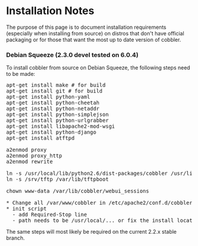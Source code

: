 # Installation Notes
The purpose of this page is to document installation requirements (especially when installing from source) on distros that don't have official packaging or for those that want the most up to date version of cobbler.
### Debian Squeeze (2.3.0 devel tested on 6.0.4)
To install cobbler from source on Debian Squeeze, the following steps need to be made:
<pre>
apt-get install make # for build
apt-get install git # for build
apt-get install python-yaml
apt-get install python-cheetah
apt-get install python-netaddr
apt-get install python-simplejson
apt-get install python-urlgrabber
apt-get install libapache2-mod-wsgi
apt-get install python-django
apt-get install atftpd

a2enmod proxy
a2enmod proxy_http
a2enmod rewrite

ln -s /usr/local/lib/python2.6/dist-packages/cobbler /usr/lib/python2.6/dist-packages/
ln -s /srv/tftp /var/lib/tftpboot

chown www-data /var/lib/cobbler/webui_sessions

* Change all /var/www/cobbler in /etc/apache2/conf.d/cobbler.conf to /usr/share/cobbler/webroot/
* init script
  - add Required-Stop line
  - path needs to be /usr/local/... or fix the install location
</pre>

The same steps will most likely be required on the current 2.2.x stable branch.